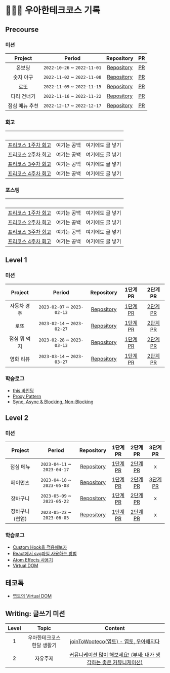 # 🏃🏻‍♂️ 우아한테크코스 기록

## Precourse

### 미션

| Project | Period | Repository | PR |
|:---:|:---:|:---:|:---:|
|온보딩|`2022-10-26` ~ `2022-11-01`|[Repository](https://github.com/woosung1223/java-onboarding/tree/woosung1223)|[PR](https://github.com/woowacourse-precourse/java-onboarding/pull/660)|
|숫자 야구|`2022-11-02` ~ `2022-11-08`|[Repository](https://github.com/woosung1223/java-baseball/tree/woosung1223)|[PR](https://github.com/woowacourse-precourse/java-baseball/pull/785)|
|로또|`2022-11-09` ~ `2022-11-15`|[Repository](https://github.com/woosung1223/java-lotto/tree/woosung1223)|[PR](https://github.com/woowacourse-precourse/java-lotto/pull/572)|
|다리 건너기|`2022-11-16` ~ `2022-11-22`|[Repository](https://github.com/woosung1223/java-bridge/tree/woosung1223)|[PR](https://github.com/woowacourse-precourse/java-bridge/pull/264)|
|점심 메뉴 추천|`2022-12-17` ~ `2022-12-17`|[Repository](https://github.com/woosung1223/java-menu/tree/woosung1223)|[PR](https://github.com/woowacourse-precourse/java-menu/pull/59)|

### 회고
| &nbsp; | &nbsp; | &nbsp; |
|:---:|:---:|:---:|
|[프리코스 1주차 회고](https://dev-ws.tistory.com/3)| 여기는 공백 |  여기에도 글 넣기 |
|[프리코스 2주차 회고](https://dev-ws.tistory.com/6)| 여기는 공백 | 여기에도 글 넣기 |
|[프리코스 3주차 회고](https://dev-ws.tistory.com/7)| 여기는 공백 | 여기에도 글 넣기 | 
|[프리코스 4주차 회고](https://dev-ws.tistory.com/8)| 여기는 공백 | 여기에도 글 넣기 |

### 포스팅
| &nbsp; | &nbsp; | &nbsp; |
|:---:|:---:|:---:|
|[프리코스 1주차 회고](https://dev-ws.tistory.com/3)| 여기는 공백 |  여기에도 글 넣기 |
|[프리코스 2주차 회고](https://dev-ws.tistory.com/6)| 여기는 공백 | 여기에도 글 넣기 |
|[프리코스 3주차 회고](https://dev-ws.tistory.com/7)| 여기는 공백 | 여기에도 글 넣기 | 
|[프리코스 4주차 회고](https://dev-ws.tistory.com/8)| 여기는 공백 | 여기에도 글 넣기 |

## Level 1

### 미션

| Project | Period | Repository | 1단계 PR | 2단계 PR |
|:-----:|:-----:|:-----:|:-----:|:-----:|
|자동차 경주 <br>|`2023-02-07` ~ `2023-02-13`|[Repository](https://github.com/woowacourse/javascript-racingcar/tree/yeopto)|[1단계 PR](https://github.com/woowacourse/javascript-racingcar/pull/167)|[2단계 PR](https://github.com/woowacourse/javascript-racingcar/pull/207)|
|로또 <br>|`2023-02-14` ~ `2023-02-27`|[Repository](https://github.com/woowacourse/javascript-lotto/tree/yeopto)|[1단계 PR](https://github.com/woowacourse/javascript-lotto/pull/203)|[2단계 PR](https://github.com/woowacourse/javascript-lotto/pull/221)|
|점심 뭐 먹지 <br>|`2023-02-28` ~ `2023-03-13`|[Repository](https://github.com/woowacourse/javascript-lunch/tree/yeopto)|[1단계 PR](https://github.com/woowacourse/javascript-lunch/pull/17)|[2단계 PR](https://github.com/woowacourse/javascript-lunch/pull/71)|
|영화 리뷰 <br>|`2023-03-14` ~ `2023-03-27`|[Repository](https://github.com/woowacourse/javascript-movie-review/tree/yeopto)|[1단계 PR](https://github.com/woowacourse/javascript-movie-review/pull/45)|[2단계 PR](https://github.com/woowacourse/javascript-movie-review/pull/65)|

### 학습로그

- [this 바인딩](https://prolog.techcourse.co.kr/studylogs/2611)
- [Proxy Pattern](https://prolog.techcourse.co.kr/studylogs/2790)
- [Sync, Async & Blocking, Non-Blocking](https://prolog.techcourse.co.kr/studylogs/2941)

## Level 2

### 미션

| Project | Period | Repository | 1단계 PR | 2단계 PR | 3단계 PR |
|:-----:|:-----:|:-----:|:-----:|:-----:|:-----:|
|점심 메뉴 <br>|`2023-04-11` ~ `2023-04-17`|[Repository](https://github.com/woowacourse/react-lunch/tree/yeopto)|[1단계 PR](https://github.com/woowacourse/react-lunch/pull/34)|[2단계 PR](https://github.com/woowacourse/react-lunch/pull/56)|x|
|페이먼츠 <br>|`2023-04-18` ~ `2023-05-08`|[Repository](https://github.com/woowacourse/react-payments/tree/yeopto)|[1단계 PR](https://github.com/woowacourse/react-payments/pull/216)|[2단계 PR](https://github.com/woowacourse/react-payments/pull/241)|[3단계 PR](https://github.com/woowacourse/react-payments/pull/289)|
|장바구니 <br>|`2023-05-09` ~ `2023-05-22`|[Repository](https://github.com/woowacourse/react-shopping-cart/tree/yeopto)|[1단계 PR](https://github.com/woowacourse/react-shopping-cart/pull/186)|[2단계 PR](https://github.com/woowacourse/react-shopping-cart/pull/204)|x|
|장바구니(협업) <br>|`2023-05-23` ~ `2023-06-05`|[Repository](https://github.com/woowacourse/react-shopping-cart-prod/tree/yeopto)|[1단계 PR](https://github.com/woowacourse/react-shopping-cart-prod/pull/117)|[2단계 PR](https://github.com/woowacourse/react-shopping-cart-prod/pull/173)|x|

### 학습로그

- [Custom Hook을 적용해보자](https://prolog.techcourse.co.kr/studylogs/3189)
- [React에서 svg파일 사용하는 방법](https://prolog.techcourse.co.kr/studylogs/3308)
- [Atom Effects 사용기](https://prolog.techcourse.co.kr/studylogs/3472)
- [Virtual DOM](https://prolog.techcourse.co.kr/studylogs/3741)

## 테코톡

- [엽토의 Virtual DOM](https://www.youtube.com/watch?v=Bdk7QzbbcEI&t=229s)

## Writing: 글쓰기 미션

| Level | Topic | Content |
|:-----:|:-----:|:-----:|
|1 <br>|우아한테크코스 한달 생활기|[joinToWooteco(엽토) - 엽토, 우아해지다](https://github.com/yeopto/woowa-writing-5/blob/yeopto/level1.md)|
|2 <br>|자유주제|[커뮤니케이션 많이 해보세요! (부제: 내가 생각하는 좋은 커뮤니케이션)](https://github.com/yeopto/woowa-writing-5/blob/yeopto/level2.md)|
